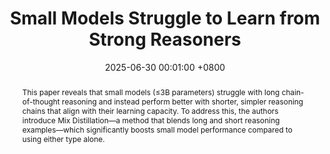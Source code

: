 ---
title:          "Small Models Struggle to Learn from Strong Reasoners"
date:           2025-06-30 00:01:00 +0800
selected:       true
# pub:            "Thirteenth International Conference on Learning Representations (ICLR)"
pub: "ACL 25 (Finding)"
pub_date:       "2025"
abstract: >-
  This paper reveals that small models (≤3B parameters) struggle with long chain-of-thought reasoning and instead perform better with shorter, simpler reasoning chains that align with their learning capacity. To address this, the authors introduce Mix Distillation—a method that blends long and short reasoning examples—which significantly boosts small model performance compared to using either type alone.
  
cover:          /assets/images/covers/img_magpie.png
authors:
- Yuetai Li
-  Xiang Yue
-   Zhangchen Xu
-    Fengqing Jiang
-     Luyao Niu
-      Bill Yuchen Lin
-       Bhaskar Ramasubramanian
-        Radha Poovendran
links:
  Preprint: https://arxiv.org/abs/2502.12143
  Project Website: https://small-model-gap.github.io/


---